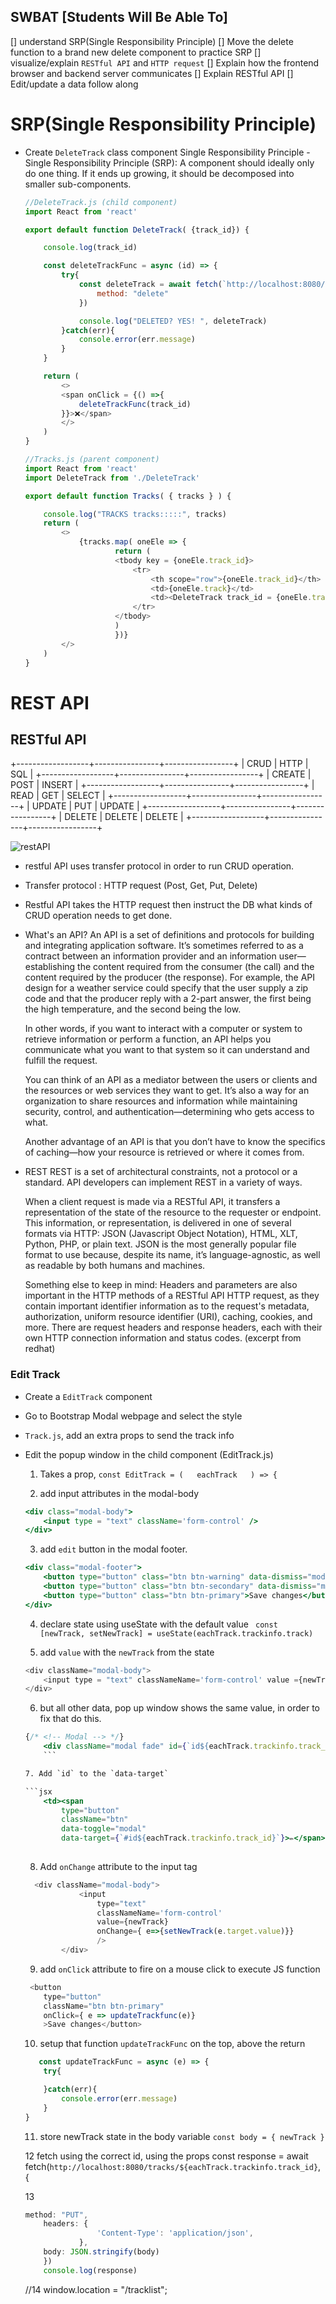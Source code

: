 ## SWBAT  [Students Will Be Able To]
[] understand SRP(Single Responsibility Principle)
[] Move the delete function to a brand new delete component to practice SRP
[] visualize/explain `RESTful API` and `HTTP request`
[] Explain how the frontend browser and backend server communicates
[] Explain RESTful API
[] Edit/update a data follow along 


# SRP(Single Responsibility Principle)
 * Create `DeleteTrack` class component Single Responsibility Principle
    -Single Responsibility Principle (SRP): A component should ideally only do one thing. If it ends up growing, it should be decomposed into smaller sub-components.


    ```js
    //DeleteTrack.js (child component)
    import React from 'react'

    export default function DeleteTrack( {track_id}) {

        console.log(track_id)

        const deleteTrackFunc = async (id) => {
            try{
                const deleteTrack = await fetch(`http://localhost:8080/tracks/${id}`,{
                    method: "delete"
                })

                console.log("DELETED? YES! ", deleteTrack)
            }catch(err){
                console.error(err.message)
            }
        }

        return (
            <>
            <span onClick = {() =>{
                deleteTrackFunc(track_id)
            }}>❌</span>
            </>
        )
    }
    ```


    ```js 
    //Tracks.js (parent component)
    import React from 'react'
    import DeleteTrack from './DeleteTrack'

    export default function Tracks( { tracks } ) {

        console.log("TRACKS tracks:::::", tracks)
        return (
            <>           
                {tracks.map( oneEle => {
                        return (
                        <tbody key = {oneEle.track_id}>
                            <tr>
                                <th scope="row">{oneEle.track_id}</th>
                                <td>{oneEle.track}</td>
                                <td><DeleteTrack track_id = {oneEle.track_id}/></td>             
                            </tr>
                        </tbody>
                        )
                        })}
            </>
        )
    }

    ```

# REST API
## RESTful API

+------------------+----------------+-----------------+
|       CRUD       |      HTTP      |       SQL       |
+------------------+----------------+-----------------+
|      CREATE      |      POST      |     INSERT      |
+------------------+----------------+-----------------+
|       READ       |       GET      |      SELECT     |
+------------------+----------------+-----------------+
|      UPDATE      |       PUT      |      UPDATE     |
+------------------+----------------+-----------------+
|      DELETE      |     DELETE     |      DELETE     |
+------------------+----------------+-----------------+


![restAPI](https://i.imgur.com/GBDHTXW.png)

* restful API uses transfer protocol in order to run CRUD operation.
* Transfer protocol : HTTP request (Post, Get, Put, Delete)
* Restful API takes the HTTP request then instruct the DB what kinds of CRUD operation needs to get done. 

* What's an API?
    An API is a set of definitions and protocols for building and integrating application software. It’s sometimes referred to as a contract between an information provider and an information user—establishing the content required from the consumer (the call) and the content required by the producer (the response). For example, the API design for a weather service could specify that the user supply a zip code and that the producer reply with a 2-part answer, the first being the high temperature, and the second being the low.  

    In other words, if you want to interact with a computer or system to retrieve information or perform a function, an API helps you communicate what you want to that system so it can understand and fulfill the request. 

    You can think of an API as a mediator between the users or clients and the resources or web services they want to get. It’s also a way for an organization to share resources and information while maintaining security, control, and authentication—determining who gets access to what. 

    Another advantage of an API is that you don’t have to know the specifics of caching—how your resource is retrieved or where it comes from.

* REST
    REST is a set of architectural constraints, not a protocol or a standard. API developers can implement REST in a variety of ways.

    When a client request is made via a RESTful API, it transfers a representation of the state of the resource to the requester or endpoint. This information, or representation, is delivered in one of several formats via HTTP: JSON (Javascript Object Notation), HTML, XLT, Python, PHP, or plain text. JSON is the most generally popular file format to use because, despite its name, it’s language-agnostic, as well as readable by both humans and machines. 

    Something else to keep in mind: Headers and parameters are also important in the HTTP methods of a RESTful API HTTP request, as they contain important identifier information as to the request's metadata, authorization, uniform resource identifier (URI), caching, cookies, and more. There are request headers and response headers, each with their own HTTP connection information and status codes. (excerpt from redhat)


### Edit Track
* Create a `EditTrack` component
* Go to Bootstrap Modal webpage and select the style
* `Track.js`, add an extra props to send the track info
    <EditTrack trackinfo= {each}/>

* Edit the popup window in the child component (EditTrack.js)

    1. Takes a prop, `const EditTrack = (   eachTrack   ) => {`

    2. add input attributes in the modal-body
    ```jsx
    <div class="modal-body">
        <input type = "text" className='form-control' />
    </div>
    ```
    
    3. add `edit` button in the modal footer.
    ```jsx
    <div class="modal-footer">
        <button type="button" class="btn btn-warning" data-dismiss="modal">Edit</button>
        <button type="button" class="btn btn-secondary" data-dismiss="modal">Close</button>
        <button type="button" class="btn btn-primary">Save changes</button>
    </div>
    
    ```
    4. declare state using useState with the default value
    ` const [newTrack, setNewTrack] = useState(eachTrack.trackinfo.track)`

    5. add `value` with the `newTrack` from the state
    ```js       
    <div className="modal-body">
        <input type = "text" classNameName='form-control' value ={newTrack} />
    </div>
    ```
    
    6. but all other data, pop up window shows the same value, in order to fix that do this.
    ```jsx
    {/* <!-- Modal --> */}
        <div className="modal fade" id={`id${eachTrack.trackinfo.track_id}`} tabindex="-1" role="dialog" aria-labelledby="exampleModalCenterTitle" aria-hidden="true">
        ```

    7. Add `id` to the `data-target` 

    ```jsx
        <td><span 
            type="button" 
            className="btn" 
            data-toggle="modal" 
            data-target={`#id${eachTrack.trackinfo.track_id}`}>✏️</span></td> 
        
    ```

    8. Add `onChange` attribute to the input tag
    ```js
      <div className="modal-body">
                <input 
                    type="text" 
                    classNameName='form-control' 
                    value={newTrack} 
                    onChange={ e=>{setNewTrack(e.target.value)}} 
                    />
            </div>
    ```

    9. add `onClick` attribute to fire on a mouse click to execute JS function
    ```js
     <button 
        type="button" 
        className="btn btn-primary"
        onClick={ e => updateTrackfunc(e)}
        >Save changes</button>
    ```

    10. setup that function `updateTrackFunc` on the top, above the return

    ```js
       const updateTrackFunc = async (e) => {
        try{

        }catch(err){
            console.error(err.message)
        }
   }
    ```
    11. store newTrack state in the body variable
    `const body = { newTrack }`

    12 fetch using the correct id, using the props
    const response = await fetch(`http://localhost:8080/tracks/${eachTrack.trackinfo.track_id}`, {

    13 
    ```js
    method: "PUT",
        headers: {
                    'Content-Type': 'application/json',
                },
        body: JSON.stringify(body)
        })
        console.log(response)
    ```

    //14
    window.location = "/tracklist";
